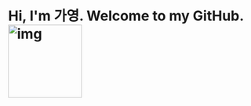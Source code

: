 <h1>Hi, I'm 가영. Welcome to my GitHub.<img src="http://www.fashionbiz.co.kr/images/TN/AR/6-%ED%8A%B8%EC%9C%84%ED%8B%B03.JPG" alt="img" style="width: 150px; height: 150px;"/></h1>

